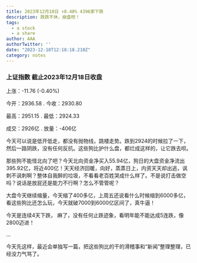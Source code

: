 ```yaml
---
title: 2023年12月18日 ⬇️0.40% 4396家下跌
description: 跌跌不休，崩盘吧！
tags:
  - a stock
  - a share
author: AAA
authorTwitter: ''
date: "2023-12-18T12:18:18.210Z"
category: notes
---
```


### 上证指数 截止2023年12月18日收盘

上涨：<span class="font-semibold text-g-5">-11.76 (-0.40%)</span>

今开：<span class="font-semibold text-g-5">2936.58</span> . 今收：<span class="font-semibold text-g-8">2930.80</span>

最高：<span class="font-semibold text-r-6">2951.15</span> . 最低：<span class="font-semibold text-g-9">2924.33</span>

成交：<span class="font-semibold">2926亿</span> . 放量：<span class="font-semibold text-g-6">-406亿</span>


今天可以说是低开低走，都没有抛物线，跳楼走势。跌到2924的时候拉了一下，然后一路阴跌，没有任何反抗。这些狗比护什么盘，都烂成这样的，让它跌去呗。

那些狗不能怪北向了吧？今天北向资金净买入<span class="text-r-6">55.94亿</span>，狗日的大盘资金净流出<span class="text-r-8">395.92亿</span>，将近400亿！天天经济回暖，向好，蒸蒸日上，内资天天却出逃，讽刺不讽刺啊？整体自我醉的垃圾，不看看老百姓哭成什么样了。不是说打击做空吗？说话是放屁还是能力不行啊？怎么不管管呢？

大盘今天继续缩量，今天缩了400多亿，上周五还说看什么时候缩到6000多亿，看这些狗比还怎么玩，今天就破7000到6000亿区间了，真牛逼！

今天是连续4天下跌， 麻了，没有任何止跌迹象，看明年能不能达成5连跌，像2800迈进！

...

今天先这样，最近会单独写一篇，把这些狗比的干的滑稽事和“新闻”整理整理，已经没力气骂了。